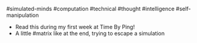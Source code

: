 #simulated-minds #computation #technical #thought #intelligence #self-manipulation 

- Read this during my first week at Time By Ping! 
- A little #matrix  like at the end, trying to escape a simulation